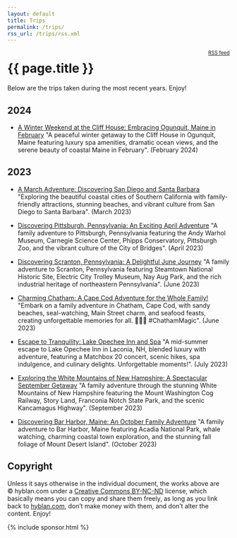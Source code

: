 ```yaml
---
layout: default
title: Trips
permalink: /trips/
rss_url: /trips/rss.xml
---
```

<div style="float: right; font-size: 80%;">
<a href="/trips/rss.xml">RSS feed</a>
</div>

# {{ page.title }}

Below are the trips taken during the most recent years. Enjoy!

<h2 id="2024">2024</h2>

* [A Winter Weekend at the Cliff House: Embracing Ogunquit, Maine in February](/trips/2024-02-cliff-house-ogunquit-maine/) "A peaceful winter getaway to the Cliff House in Ogunquit, Maine featuring luxury spa amenities, dramatic ocean views, and the serene beauty of coastal Maine in February". (February 2024)

<h2 id="2023">2023</h2>

* [A March Adventure: Discovering San Diego and Santa Barbara](/trips/2023-03-san-diego-santa-barbara/) "Exploring the beautiful coastal cities of Southern California with family-friendly attractions, stunning beaches, and vibrant culture from San Diego to Santa Barbara". (March 2023)

* [Discovering Pittsburgh, Pennsylvania: An Exciting April Adventure](/trips/2023-04-pittsburgh-pennsylvania/) "A family adventure to Pittsburgh, Pennsylvania featuring the Andy Warhol Museum, Carnegie Science Center, Phipps Conservatory, Pittsburgh Zoo, and the vibrant culture of the City of Bridges". (April 2023)

* [Discovering Scranton, Pennsylvania: A Delightful June Journey](/trips/2023-06-scranton-pennsylvania/) "A family adventure to Scranton, Pennsylvania featuring Steamtown National Historic Site, Electric City Trolley Museum, Nay Aug Park, and the rich industrial heritage of northeastern Pennsylvania". (June 2023)

* [Charming Chatham: A Cape Cod Adventure for the Whole Family!](/trips/2023-07-chatham-cape-cod/) "Embark on a family adventure in Chatham, Cape Cod, with sandy beaches, seal-watching, Main Street charm, and seafood feasts, creating unforgettable memories for all. 🌊🦞🌅 #ChathamMagic". (June 2023)

* [Escape to Tranquility: Lake Opechee Inn and Spa](/trips/2023-06-laconia-nh/) "A mid-summer escape to Lake Opechee Inn in Laconia, NH, blended luxury with adventure, featuring a Matchbox 20 concert, scenic hikes, spa indulgence, and culinary delights. Unforgettable moments!". (July 2023)

* [Exploring the White Mountains of New Hampshire: A Spectacular September Getaway](/trips/2023-09-white-mountains-nh/) "A family adventure through the stunning White Mountains of New Hampshire featuring the Mount Washington Cog Railway, Story Land, Franconia Notch State Park, and the scenic Kancamagus Highway". (September 2023)

* [Discovering Bar Harbor, Maine: An October Family Adventure](/trips/2023-10-bar-harbor-maine/) "A family adventure to Bar Harbor, Maine featuring Acadia National Park, whale watching, charming coastal town exploration, and the stunning fall foliage of Mount Desert Island". (October 2023)

## Copyright

Unless it says otherwise in the individual document, the works above are &copy;&nbsp;hyblan.com&nbsp;under a [Creative Commons BY-NC-ND](http://creativecommons.org/licenses/by-nc-nd/3.0/) license, which basically means you can copy and share them freely, as long as you link back to [hyblan.com](https://hyblan.com/), don&rsquo;t make money with them, and don&rsquo;t alter the content. Enjoy!


{% include sponsor.html %}
